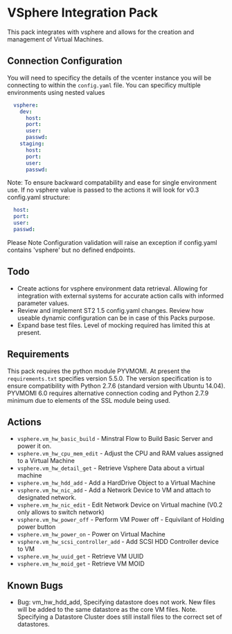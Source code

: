 # VSphere Integration Pack

This pack integrates with vsphere and allows for the creation and management of Virtual Machines.

## Connection Configuration

You will need to specificy the details of the vcenter instance you will be connecting to within the `config.yaml` file.
You can specificy multiple environments using nested values

```yaml
  vsphere:
    dev:
      host:
      port:
      user:
      passwd:
    staging:
      host:
      port:
      user:
      passwd:
```
Note: To ensure backward compatability and ease for single environment use. If no vsphere value is passed to the actions it will look for v0.3 config.yaml structure:
```yaml
  host:
  port:
  user:
  passwd:
```

Please Note Configuration validation will raise an exception if config.yaml contains 'vsphere' but no defined endpoints.

## Todo
* Create actions for vsphere environment data retrieval. Allowing for integration with external systems for accurate action calls with informed parameter values.
* Review and implement ST2 1.5 config.yaml changes. Review how useable dynamic configuration can be in case of this Packs purpose.
* Expand base test files. Level of mocking required has limited this at present.

## Requirements
This pack requires the python module PYVMOMI. At present the `requirements.txt` specifies version 5.5.0. 
The version specification is to ensure compatibility with Python 2.7.6 (standard version with Ubuntu 14.04).
PYVMOMI 6.0 requires alternative connection coding and Python 2.7.9 minimum due to elements of the SSL module being used.

## Actions

* `vsphere.vm_hw_basic_build` - Minstral Flow to Build Basic Server and power it on.
* `vsphere.vm_hw_cpu_mem_edit` - Adjust the CPU and RAM values assigned to a Virtual Machine
* `vsphere.vm_hw_detail_get` - Retrieve Vsphere Data about a virtual machine
* `vsphere.vm_hw_hdd_add` - Add a HardDrive Object to a Virtual Machine
* `vsphere.vm_hw_nic_add` - Add a Network Device to VM and attach to designated network.
* `vsphere.vm_hw_nic_edit` - Edit Network Device on Virtual machine (V0.2 only allows to switch network)
* `vsphere.vm_hw_power_off` - Perform VM Power off - Equivilant of Holding power button
* `vsphere.vm_hw_power_on` - Power on Virtual Machine
* `vsphere.vm_hw_scsi_controller_add` - Add SCSI HDD Controller device to VM
* `vsphere.vm_hw_uuid_get` - Retrieve VM UUID
* `vsphere.vm_hw_moid_get` - Retrieve VM MOID

## Known Bugs
* Bug: vm_hw_hdd_add, Specifying datastore does not work. New files will be added to the same datastore as the core VM files. Note. Specifying a Datastore Cluster does still install files to the correct set of datastores.
